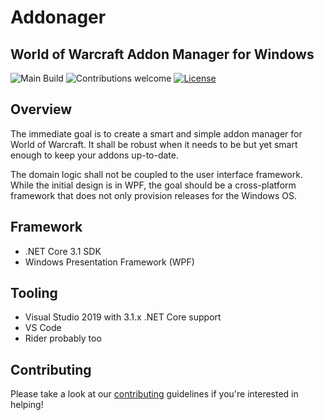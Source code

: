 # Addonager
## World of Warcraft Addon Manager for Windows

![Main Build](https://github.com/bitobrian/addonager/workflows/Main%20Build/badge.svg)
![Contributions welcome](https://img.shields.io/badge/contributions-welcome-orange.svg)
[![License](https://img.shields.io/badge/license-MIT-blue.svg)](https://opensource.org/licenses/MIT)

## Overview

The immediate goal is to create a smart and simple addon manager for World of Warcraft. It shall be robust when it needs to be but yet smart enough to keep your addons up-to-date.

The domain logic shall not be coupled to the user interface framework. While the initial design is in WPF, the goal should be a cross-platform framework that does not only provision releases for the Windows OS.

## Framework

- .NET Core 3.1 SDK
- Windows Presentation Framework (WPF)

## Tooling

- Visual Studio 2019 with 3.1.x .NET Core support
- VS Code
- Rider probably too

## Contributing
Please take a look at our [contributing](https://github.com/bitobrian/addonager/blob/master/Contributing.md) guidelines if you're interested in helping!
